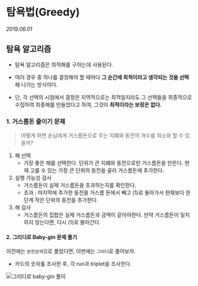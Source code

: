 # 탐욕법(Greedy)

*2019.06.01*



## 탐욕 알고리즘

- 탐욕 알고리즘은 최적해를 구하는데 사용된다. 

- 여러 경우 중 하나를 결정해야 할 때마다 **그 순간에 최적이라고 생각되는 것을 선택**해 나가는 방식이다.

- 단, 각 선택의 시점에서 결정은 지역적으로는 최적일지라도 그 선택들을 최종적으로 수집하여 최종해를 만들었다고 하여, 그것이 **최적이라는 보장은 없다.**

  

### 1. 거스름돈 줄이기 문제

> 어떻게 하면 손님에게 거스름돈으로 주는 지폐와 동전의 개수를 최소화 할 수 있을까?

1. 해 선택
   - 가장 좋은 해를 선택한다. 단위가 큰 지폐와 동전으로만 거스름돈을 만든다. 현재 고를 수 있는 가장 큰 단위의 동전을 골라 거스름돈에 추가한다.
2. 실행 가능성 검사
   - 거스름돈이 실제 거스름돈을 초과하는지를 확인한다.
   - 초과 : 마지막에 추가한 동전을 거스름 돈에서 빼고 (1)로 돌아가서 현재보다 한 단계 작은 단위의 동전을 추가한다.
3. 해 검사
   - 거스름돈의 집합은 실제 거스름돈과 금액이 같아야한다. 만약 거스름돈이 일치하지 않는다면, 다시 (1)로 돌아간다.



#### 2. 그리디로 Baby-gin 문제 풀기

이전에는 `완전검색`으로 풀었다면, 이번에는 `그리디`로 풀어보자. 

- 카드의 숫자를 조사한 후, 각 run과 triplet을 조사한다.

![그리디로 baby-gin 풀이](/Users/nayeong/TIL/Algorithm/images/babyginGreedy.png)

